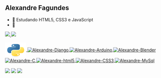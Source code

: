 ## Alexandre Fagundes

- 🌱 Estudando HTML5, CSS3 e JavaScript
- 🤔

<div>
  <a href="https://github.com/Alexandre15">
  <img height="180em" src="https://github-readme-stats.vercel.app/api?username=Alexandre15&show_icons=true&theme=midnight-purple&include_all_commits=true&count_private=true"/>
  <img height="180em" src="https://github-readme-stats.vercel.app/api/top-langs/?username=Alexandre15&layout=compact&langs_count=16&theme=midnight-purple"/>
</div>

<div style="display: inline_block"><br>
  <img align="center" alt="Alexandre-Python" height="50" width="70" src="https://raw.githubusercontent.com/devicons/devicon/master/icons/python/python-original.svg"/>
  <img align="center" alt="Alexandre-Django" height="50" width="70" src="https://cdn.jsdelivr.net/gh/devicons/devicon@latest/icons/django/django-plain-wordmark.svg" />
  <img align="center" alt="Alexandre-Arduino" height="50" width="70" src="https://cdn.jsdelivr.net/gh/devicons/devicon@latest/icons/arduino/arduino-original-wordmark.svg" />
  <img align="center" alt="Alexandre-Blender" height="50" width="70" src="https://cdn.jsdelivr.net/gh/devicons/devicon@latest/icons/blender/blender-original.svg" />
  <img align="center" alt="Alexandre-C" height="50" width="70" src="https://cdn.jsdelivr.net/gh/devicons/devicon@latest/icons/c/c-original.svg" />
  <img align="center" alt="Alexandre-html5" height="50" width="70" src="https://cdn.jsdelivr.net/gh/devicons/devicon@latest/icons/html5/html5-original-wordmark.svg" />
  <img align="center" alt="Alexandre-CSS3" height="50" width="70" src="https://cdn.jsdelivr.net/gh/devicons/devicon@latest/icons/css3/css3-original-wordmark.svg" />
  <img align="center" alt="Alexandre-MySql" height="50" width="70" src="https://cdn.jsdelivr.net/gh/devicons/devicon@latest/icons/mysql/mysql-original-wordmark.svg" />
</div>

<div><br>
  <a href="https://www.facebook.com/profile.php?id=100010779333447" target="_blank"><img src="https://img.shields.io/badge/Facebook-1877F2?style=for-the-badge&logo=facebook&logoColor=white" target="_blank"></a>
  <a href="https://www.instagram.com/alexandre_15_alexandre/" target="_blank"><img src="https://img.shields.io/badge/Instagram-E4405F?style=for-the-badge&logo=instagram&logoColor=white" target="_blank"></a>
  <a href="https://www.linkedin.com/in/alexandre-fagundes-74343b1a3/" target="_blank"><img src="https://img.shields.io/badge/LinkedIn-0077B5?style=for-the-badge&logo=linkedin&logoColor=white" target="_blank"></a>
</div>
